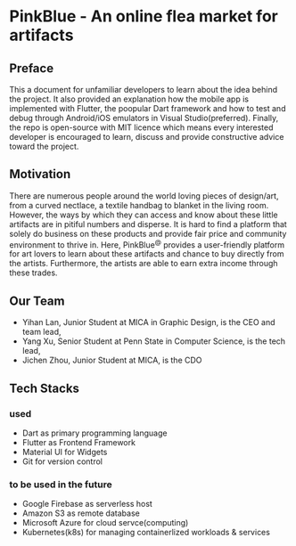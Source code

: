 # PinkBlue - An online flea market for artifacts

## Preface
This a document for unfamiliar developers to learn about the idea behind the project. It also provided an explanation how the mobile app is implemented with Flutter, the poopular Dart framework and how to test and debug through Android/iOS emulators in Visual Studio(preferred). Finally, the repo is open-source with MIT licence which means every interested developer is encouraged to learn, discuss and provide constructive advice toward the project.

## Motivation
There are numerous people around the world loving pieces of design/art, from a curved nectlace, a textile handbag to blanket in the living room. However, the ways by which they can access and know about these little artifacts are in pitiful numbers and disperse. It is hard to find a platform that solely do business on these products and provide fair price and community environment to thrive in. Here, PinkBlue<sup>@</sup> provides a user-friendly platform for art lovers to learn about these artifacts and chance to buy directly from the artists. Furthermore, the artists are able to earn extra income through these trades.

## Our Team
- Yihan Lan, Junior Student at MICA in Graphic Design, is the CEO and team lead,
- Yang Xu, Senior Student at Penn State in Computer Science, is the tech lead,
- Jichen Zhou, Junior Student at MICA, is the CDO

## Tech Stacks 
### used
- Dart as primary programming language
- Flutter as Frontend Framework
- Material UI for Widgets
- Git for version control
### to be used in the future
- Google Firebase as serverless host
- Amazon S3 as remote database
- Microsoft Azure for cloud servce(computing)
- Kubernetes(k8s) for managing containerlized workloads & services
